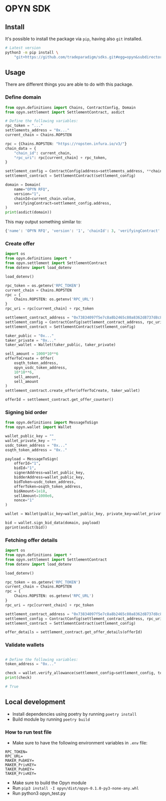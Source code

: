 # OPYN SDK

## Install

It's possible to install the package via `pip`,
having also `git` installed.

```bash
# Latest version
python3 -m pip install \
    "git+https://github.com/tradeparadigm/sdks.git#egg=opyn&subdirectory=opyn"
```

## Usage

There are different things you are able to do with this package.

### Define domain 

```python
from opyn.definitions import Chains, ContractConfig, Domain
from opyn.settlement import SettlementContract, asdict

# Define the following variables:
rpc_token = "..."
settlements_address = "0x..."
current_chain = Chains.ROPSTEN

rpc = {Chains.ROPSTEN: "https://ropsten.infura.io/v3/"}
chain_data = {
    "chain_id": current_chain,
    "rpc_uri": rpc[current_chain] + rpc_token,
}

settlement_config = ContractConfig(address=settlements_address, **chain_data)
settlement_contract = SettlementContract(settlement_config)

domain = Domain(
    name="OPYN RFQ",
    version="1",
    chainId=current_chain.value,
    verifyingContract=settlement_config.address,
)
print(asdict(domain))
```

This may output something similar to:
```python
{'name': 'OPYN RFQ', 'version': '1', 'chainId': 3, 'verifyingContract': '0x...'}
```

### Create offer

```python
import os
from opyn.definitions import *
from opyn.settlement import SettlementContract
from dotenv import load_dotenv

load_dotenv()

rpc_token = os.getenv('RPC_TOKEN')
current_chain = Chains.ROPSTEN
rpc = {
    Chains.ROPSTEN: os.getenv('RPC_URL')
}
rpc_uri = rpc[current_chain] + rpc_token

settlement_contract_address = "0x73834097f5e7c8a8b2465c80a8362d8737d8c8cd"
settlement_config = ContractConfig(settlement_contract_address, rpc_uri, current_chain)
settlement_contract = SettlementContract(settlement_config)

taker_public = "0x..."
taker_private = "0x..."
taker_wallet = Wallet(taker_public, taker_private)

sell_amount = 1000*10**6
offerToCreate = Offer(
    osqth_token_address,
    opyn_usdc_token_address,
    10*10**6,
    sell_amount,
    sell_amount
)
settlement_contract.create_offer(offerToCreate, taker_wallet)

offerId = settlement_contract.get_offer_counter()
```

### Signing bid order

```python
from opyn.definitions import MessageToSign
from opyn.wallet import Wallet

wallet_public_key = ""
wallet_private_key = ""
usdc_token_address = "0x..."
osqth_token_address = "0x.."

payload = MessageToSign(
    offerId="1",
    bidId="1",
    signerAddress=wallet_public_key,
    bidderAddress=wallet_public_key,
    bidToken=usdc_token_address,
    offerToken=osqth_token_address,
    bidAmount=1e18,
    sellAmount=1000e6,
    nonce="1"
)

wallet = Wallet(public_key=wallet_public_key, private_key=wallet_private_key)

bid = wallet.sign_bid_data(domain, payload)
pprint(asdict(bid))
```

### Fetching offer details

```python
import os
from opyn.definitions import *
from opyn.settlement import SettlementContract
from dotenv import load_dotenv

load_dotenv()

rpc_token = os.getenv('RPC_TOKEN')
current_chain = Chains.ROPSTEN
rpc = {
    Chains.ROPSTEN: os.getenv('RPC_URL')
}
rpc_uri = rpc[current_chain] + rpc_token

settlement_contract_address = "0x73834097f5e7c8a8b2465c80a8362d8737d8c8cd"
settlement_config = ContractConfig(settlement_contract_address, rpc_uri, current_chain)
settlement_contract = SettlementContract(settlement_config)

offer_details = settlement_contract.get_offer_details(offerId)
```

### Validate wallets

```python

# Define the following variables:
token_address = "0x..."

check = wallet.verify_allowance(settlement_config=settlement_config, token_address=token_address)
print(check)

# True
```

## Local development

- Install dependencies using poetry by running `poetry install`
- Build module by running `poetry build`

### How to run test file

- Make sure to have the following environment variables in `.env` file:
```
RPC_TOKEN=
RPC_URL=
MAKER_PubKEY=
MAKER_PrivKEY=
TAKER_PubKEY=
TAKER_PrivKEY=
```
- Make sure to build the Opyn module
- Run `pip3 install -I opyn/dist/opyn-0.1.0-py3-none-any.whl`
- Run python3 opyn_test.py
